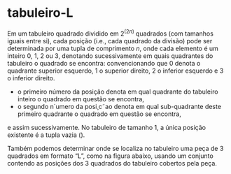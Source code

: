 # tabuleiro-L
Em um tabuleiro quadrado dividido em $2^(2n)$ quadrados (com tamanhos iguais entre si), cada posição (i.e., cada quadrado da divisão) pode ser determinada por uma tupla de comprimento $n$, onde cada elemento é um inteiro $0$, $1$, $2$ ou $3$, denotando sucessivamente em quais quadrantes do tabuleiro o quadrado se encontra: convencionando que $0$ denota o quadrante superior esquerdo, $1$ o superior direito, $2$ o inferior esquerdo e $3$ o inferior direito.

* o primeiro número da posição denota em qual quadrante do tabuleiro inteiro o quadrado em questão se encontra,
* o segundo n´umero da posi¸c˜ao denota em qual sub-quadrante deste primeiro quadrante o quadrado em questão se encontra,

e assim sucessivamente. No tabuleiro de tamanho 1, a única posição existente é a tupla vazia ().

Também podemos determinar onde se localiza no tabuleiro uma peça de 3 quadrados em formato “L”, como na figura abaixo, usando um conjunto contendo as posições dos 3 quadrados do tabuleiro cobertos pela peça.
